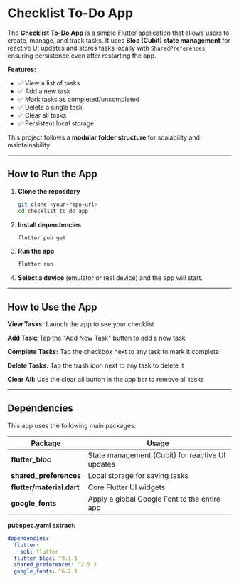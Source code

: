 # Checklist To-Do App

The **Checklist To-Do App** is a simple Flutter application that allows users to create, manage, and track tasks.
It uses **Bloc (Cubit) state management** for reactive UI updates and stores tasks locally with `SharedPreferences`, ensuring persistence even after restarting the app.

**Features:**
- ✅ View a list of tasks
- ✅ Add a new task
- ✅ Mark tasks as completed/uncompleted
- ✅ Delete a single task
- ✅ Clear all tasks
- ✅ Persistent local storage

This project follows a **modular folder structure** for scalability and maintainability.

---

## How to Run the App

1. **Clone the repository**
   ```bash
   git clone <your-repo-url>
   cd checklist_to_do_app
   ```

2. **Install dependencies**
   ```bash
   flutter pub get
   ```

3. **Run the app**
   ```bash
   flutter run
   ```

4. **Select a device** (emulator or real device) and the app will start.

---

## How to Use the App

**View Tasks:** Launch the app to see your checklist

**Add Task:** Tap the "Add New Task" button to add a new task

**Complete Tasks:** Tap the checkbox next to any task to mark it complete

**Delete Tasks:** Tap the trash icon next to any task to delete it

**Clear All:** Use the clear all button in the app bar to remove all tasks

---

## Dependencies

This app uses the following main packages:

| Package | Usage |
|---------|--------|
| **flutter_bloc** | State management (Cubit) for reactive UI updates |
| **shared_preferences** | Local storage for saving tasks |
| **flutter/material.dart** | Core Flutter UI widgets |
| **google_fonts** | Apply a global Google Font to the entire app |

**pubspec.yaml extract:**
```yaml
dependencies:
  flutter:
    sdk: flutter
  flutter_bloc: ^9.1.1
  shared_preferences: ^2.5.3
  google_fonts: ^6.2.1
```
